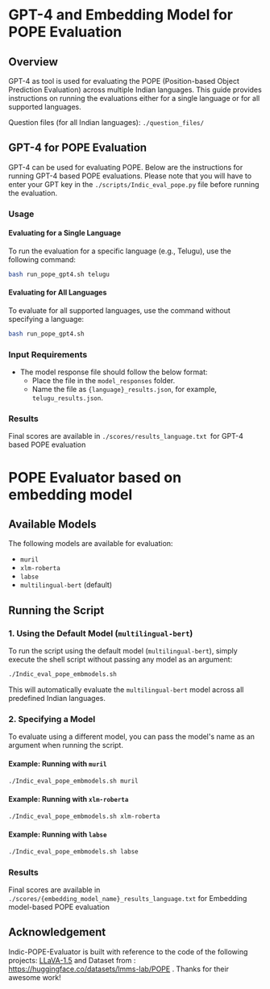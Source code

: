 
# GPT-4 and Embedding Model for POPE Evaluation

## Overview
GPT-4 as tool is used for evaluating the POPE (Position-based Object Prediction Evaluation) across multiple Indian languages. This guide provides instructions on running the evaluations either for a single language or for all supported languages.

Question files (for all Indian languages): `./question_files/`

## GPT-4 for POPE Evaluation

GPT-4 can be used for evaluating POPE. Below are the instructions for running GPT-4 based POPE evaluations. Please note that you will have to enter your GPT key in the `./scripts/Indic_eval_pope.py` file before running the evaluation.

### Usage

#### Evaluating for a Single Language
To run the evaluation for a specific language (e.g., Telugu), use the following command:
```bash
bash run_pope_gpt4.sh telugu
```

#### Evaluating for All Languages
To evaluate for all supported languages, use the command without specifying a language:
```bash
bash run_pope_gpt4.sh
```

### Input Requirements
- The model response file should follow the below format:
  - Place the file in the `model_responses` folder.
  - Name the file as `{language}_results.json`, for example, `telugu_results.json`.

### Results
Final scores are available in `./scores/results_language.txt `for GPT-4 based POPE evaluation 

# POPE Evaluator based on embedding model

## Available Models

The following models are available for evaluation:

- `muril`
- `xlm-roberta`
- `labse`
- `multilingual-bert` (default)



## Running the Script

### 1. Using the Default Model (`multilingual-bert`)

To run the script using the default model (`multilingual-bert`), simply execute the shell script without passing any model as an argument:

```bash
./Indic_eval_pope_embmodels.sh
```

This will automatically evaluate the `multilingual-bert` model across all predefined Indian languages.

### 2. Specifying a Model

To evaluate using a different model, you can pass the model's name as an argument when running the script.

#### Example: Running with `muril`

```bash
./Indic_eval_pope_embmodels.sh muril
```

#### Example: Running with `xlm-roberta`

```bash
./Indic_eval_pope_embmodels.sh xlm-roberta
```

#### Example: Running with `labse`

```bash
./Indic_eval_pope_embmodels.sh labse
```


### Results
Final scores are available in `./scores/{embedding_model_name}_results_language.txt` for Embedding model-based POPE evaluation 


## Acknowledgement

Indic-POPE-Evaluator is built with reference to the code of the following projects: [LLaVA-1.5](https://github.com/haotian-liu/LLaVA/tree/main/llava/eval) and Dataset from : https://huggingface.co/datasets/lmms-lab/POPE . Thanks for their awesome work!
